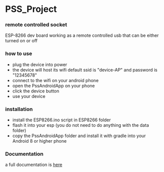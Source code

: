 # PSS_Project
### remote controlled socket

ESP-8266 dev board working as a remote controlled usb that can be either turned on or off

### how to use
- plug the device into power
- the device will host its wifi default ssid is "device-AP" and password is "12345678"
- connect to the wifi on your android phone
- open the PssAndroidApp on your phone
- click the device button
- use your device

### installation
- install the ESP8266.ino script in ESP8266 folder
- flash it into your esp (you do not need to do anything with the data folder)
- copy the PssAndroidApp folder and install it with gradle into your Android 8 or higher phone

### Documentation
a full documentation is [here](Documentace.pdf)
